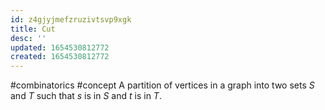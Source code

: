 ```yaml
---
id: z4gjyjmefzruzivtsvp9xgk
title: Cut
desc: ''
updated: 1654530812772
created: 1654530812772
---
```

#combinatorics  #concept
A partition of vertices in a graph into two sets *S* and *T* such that *s* is in *S* and *t* is in *T*.
